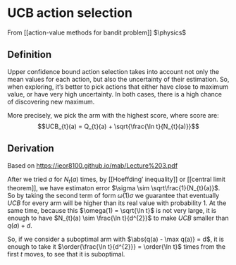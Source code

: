 # UCB action selection
From [[action-value methods for bandit problem]]
$\physics$
## Definition
Upper confidence bound action selection takes into account not only the mean values for each action, but also the uncertainty of their estimation. So, when exploring, it’s better to pick actions that either have close to maximum value, or have very high uncertainty. In both cases, there is a high chance of discovering new maximum.

More precisely, we pick the arm with the highest score, where score are:
$$UCB_{t}(a) = Q_{t}(a) + \sqrt{\frac{\ln t}{N_{t}(a)}}$$

## Derivation
Based on https://ieor8100.github.io/mab/Lecture%203.pdf

After we tried $a$ for $N_{t}(a)$ times, by [[Hoeffding’ inequality]] or [[central limit theorem]], we have estimaton error $\sigma \sim \sqrt\frac{1}{N_{t}(a)}$.  So by taking the second term of form $\omega(1)\sigma$ we guarantee that eventually $UCB$ for every arm will be higher than its real value with probability $1$. At the same time, because this $\omega(1) = \sqrt{\ln t}$ is not very large, it is enough to have $N_{t}(a) \sim \frac{\ln t}{d^{2}}$ to make $UCB$ smaller than $q(a) + d$.

So, if we consider a suboptimal arm with $\abs{q(a) - \max q(a)} = d$, it is enough to take it $\order{\frac{\ln t}{d^{2}}} = \order{\ln t}$ times from the first $t$ moves, to see that it is suboptimal.  